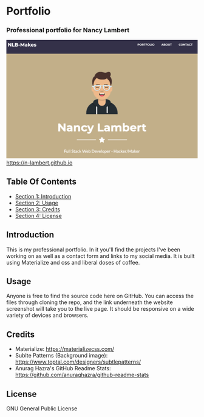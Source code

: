 # Portfolio #

### Professional portfolio for Nancy Lambert ###

![Screenshot of index.html](./assets/img/screenshot.png)
https://n-lambert.github.io

## Table Of Contents ##

- [Section 1: Introduction](#introduction)
- [Section 2: Usage](#usage)
- [Section 3: Credits](#credits)
- [Section 4: License](#license)

## Introduction ##

This is my professional portfolio. In it you'll find the projects I've been working on as well as a contact form and links to my social media. It is built using Materialize and css and liberal doses of coffee.

## Usage ##

Anyone is free to find the source code here on GitHub. You can access the files through cloning the repo, and the link underneath the website screenshot will take you to the live page. It should be responsive on a wide variety of devices and browsers.

## Credits ##

- Materialize: https://materializecss.com/
- Sublte Patterns (Background image): https://www.toptal.com/designers/subtlepatterns/
- Anurag Hazra's GitHub Readme Stats: https://github.com/anuraghazra/github-readme-stats

## License ##

GNU General Public License

